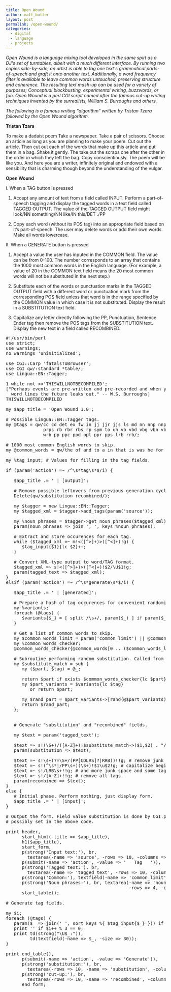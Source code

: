 ```yaml
---
title: Open Wound
author: matt_butler
layout: post
permalink: /open-wound/
categories:
  - digital
  - language
  - projects
---
```

*Open Wound is a language mixing tool developed in the same spirt as a DJ's set of turntables, albeit with a much different interface. By running two copies side-by-side, an artist is able to tag one text's grammatical parts-of-speech and graft it onto another text. Additionally, a word frequency filter is available to leave common words untouched, preserving structure and coherence. The resulting text mash-up can be used for a variety of purposes; Conceptual blockbusting, experimental writing, buzzwords, or fun. Open Wound is a perl CGI script named after the famous cut-up writing techniques invented by the surrealists, William S. Burroughs and others.*

*The following is a famous writing "algorithm" written by Tristan Tzara followed by the Open Wound algorithm.*

**Tristan Tzara**

To make a dadaist poem
Take a newspaper.
Take a pair of scissors.
Choose an article as long as you are planning to make your poem.
Cut out the article.
Then cut out each of the words that make up this article and put them in a bag.
Shake it gently.
The take out the scraps one after the other in the order in which they left the bag. Copy conscientiously.
The poem will be like you.
And here you are a writer, infinitely original and endowed with a sensibility that is charming though beyond the understanding of the vulgar.

**Open Wound**


I. When a TAG button is pressed

1. Accept any amount of text from a field called INPUT. Perform a part-of-speech tagging and display the tagged words in a text field called TAGGED OUTPUT. The value of the TAGGED OUTPUT field might look/NN something/NN like/IN this/DET ./PP 

2. Copy each word (without its POS tag) into an appropriate field based on it&#8217;s part-of-speech. The user may delete words or add their own words. Make all words lowercase.

II. When a GENERATE button is pressed

1. Accept a value the user has inputed in the COMMON field. The value can be from 0-100. The number corresponds to an array that contains the 1000 most common words in the English language. (For example, a value of 20 in the COMMON text field means the 20 most common words will not be substituted in the next step.)

2. Substitute each of the words or punctuation marks in the TAGGED OUTPUT field with a different word or punctuation mark from the corresponding POS field unless that word is in the range specified by the COMMON value in which case it is not substituted. Display the result in a SUBSTITUTION text field. 

3. Capitalize any letter directly following the PP, Punctuation, Sentence Ender tag then remove the POS tags from the SUBSTITUTION text. Display the new text in a field called RECOMBINED.

<pre>
#!/usr/bin/perl
use strict;
use warnings;
no warnings 'uninitialized';

use CGI::Carp 'fatalsToBrowser';
use CGI qw/:standard *table/;
use Lingua::EN::Tagger;

1 while not <<'THISWILLNOTBECOMPILED';
["Perhaps events are pre-written and pre-recorded and when you cut 
  word lines the future leaks out." -- W.S. Burroughs]
THISWILLNOTBECOMPILED 

my $app_title = 'Open Wound 1.0';

# Possible Lingua::EN::Tagger tags.
my @tags = qw/cc cd det ex fw in jj jjr jjs ls md nn nnp nnps nns pdt pos prp
              prps rb rbr rbs rp sym to uh vb vbd vbg vbn vbp vbz wdt wp wps
              wrb pp ppc ppd ppl ppr pps lrb rrb/;

# 1000 most common English words to skip.
my @common_words = qw/the of and to a in that is was he for it with as his on be at by i this had not are but from or have an they which one were you all her she there would their we him been has when who will no more if out its so up said what about than into them can only other time new some could these two may first then do any like my now over such our man me even most made after also well did many before must years back through much where your way down should because long each just state people those too how mr little good world make very year still see own work men day get here old between both life being under three never know same last another while us off might great states go come since against right came take used himself few house american use place during high without again home around small however found mrs part school thought went say general once upon every left war dont does got united number hand course water until always away public something fact less through far put head think called set almost enough end took government night yet system better four nothing told eyes city going president why days present point didnt look find asked second group later next room social business knew program give half side face toward white five let young form given per order large several national important possible rather big among case often early john things looked ever become best need within felt along children saw church light power least family development interest others open thing seemed want area god members mind help country service turned door done law although whole line problem sense certain different kind began thus means matter perhaps name times york itself action human above week company free example hands local show history whether act either gave death feet today across body past quite taken anything field having seen word car experience im money really class words already college information tell making sure themselves together full air shall held known period keep political real miss probably century question seems behind cannot major office brought special whose boy cost federal economic self south problems heard six study ago became moment run available job street result short west age change position board individual reason turn close areas am love society level court control true community force ill type front wife center future hard policy seem clear town voice wanted woman common department girl black party land necessary surface top following rate sometimes tax mother music students low military child further third red university able education feel provide effect morning nations total near road stood art figure outside north million washington leave value cut usually fire plan play sound therefore english evidence table book strong range believe living peace various mean modern says soon lines looking schools single alone longer minutes personal process secretary gone idea months situation women increase nor section america pressure private started dark ground dr east nature stage finally kept call father needed values greater expected view thats everything space ten union basis spirit brown required taking complete conditions except hundred late moved ones wrote hours return support attention hour live particular recent data hope person beyond coming dead middle cold costs else forces heart material couldnt developed feeling fine story inside lost read report research twenty industry instead miles son wall added amount followed makes move pay basic cant including building defense hold reached simply tried central wide committee equipment picture island simple actually care religious shown friends river beginning getting higher medical received rest sort boys doing floor foreign terms trying indeed administration cent difficult subject especially meeting earth market paper passed walked blue bring county labor hall natural police similar training england final growth international property talk working written congress food girls start wasnt answer hear issue purpose suddenly weeks western needs stand youre considered countries fall hair likely nation lay sat cases color entire french happened paid production ready results square difference earlier involved meet step stock thinking william christian club letter aid increased lot month particularly whom below effort knowledge lower points sent trade using industrial size yes bad bill certainly eye ideas temperature addition deal due method methods moral reading decided directly nearly neither questions record showed statements throughout anyone programs try according member physical science services southern hot remember soviet strength comes normal trouble understand volume population summer trial appeared bed concerned district led merely sales student direction friend maybe piece ran army blood continued degree direct evening game green husband list literature plane association average cause generally george influence met provided seven systems chance changes easy former freedom hell meaning opened shot spring ways works wrong fear organization planning series term theory ask effective lead myself respect stopped wouldnt clearly efforts forms groups movement plant truth worked based beautiful consider farm horse hotel mans note press somewhat treatment arms charge placed apparently carried feed herself hes hit ive length numbers operation persons radio reaction born manner oh recently running approach chief deep eight immediately larger performance price sun couple daily gun lived main stop straight heavy image march opportunity technical test understanding writing additional british decision described determined europe fiscal negro progress served window cars character quality religion reported responsibility steps appear serious account ball communist corner design learned moving post activity forward pattern pool poor slowly specific staff types activities audience choice filled growing justice latter letters nuclear obtained returned democratic doubt obviously parts plans thirty established figures foot function include leaders mass saying standard stay attack closed drive gives speak waiting whatever completely covered faith hospital language race season wish built designed distance effects extent glass income lack products ahead analysis corps elements existence expect firm married principle theres/;

my %tag_input; # Values for filling in the tag fields.

if (param('action') =~ /^\s*tag\s*$/i) {

   $app_title .= ' | [output]';

   # Remove possible leftovers from previous generation cycle.
   Delete(qw/substitution recombined/);

   my $tagger = new Lingua::EN::Tagger;
   my $tagged_xml = $tagger->add_tags(param('source'));

   my %noun_phrases = $tagger->get_noun_phrases($tagged_xml);
   param(noun_phrases => join ', ', keys %noun_phrases);

   # Extract and store occurences for each tag.
   while ($tagged_xml =~ m!<([^>]+)>([^<]+)</\1>!g) {
      $tag_input{$1}{lc $2}++;
   }

   # Convert XML-type output to word/TAG format.
   $tagged_xml =~ s!<([^>]+)>([^<]+)</\1>!$2/\U$1!g;
   param(tagged_text => $tagged_xml);
}
elsif (param('action') =~ /^\s*generate\s*$/i) {

   $app_title .= ' | [generated]';

   # Prepare a hash of tag occurences for convenient randomization.
   my %variants;
   foreach (@tags) {
      $variants{$_} = [ split /\s+/, param($_) ] if param($_);
   }

   # Get a list of common words to skip.
   my $common_words_limit = param('common_limit') || @common_words;
   my %common_words_checker;
   @common_words_checker{@common_words[0 .. ($common_words_limit - 1)]} = ();

   # Subroutine performing random substitution. Called from the regex below.
   my $substitute_match = sub {
      my ($part, $tag) = @_;

      return $part if exists $common_words_checker{lc $part};
      my $part_variants = $variants{lc $tag}
         or return $part;

      my $rand_part = $part_variants->[rand(@$part_variants)];
      return $rand_part;
   };


   # Generate "substitution" and "recombined" fields.

   my $text = param('tagged_text');

   $text =~ s!(\S+)/([A-Z]+)!$substitute_match->($1,$2) . "/$2"!ge;
   param(substitution => $text);

   $text =~ s!\s+(?=\S+/(PP[CDLRS]?|RRB))!!g; # remove junk space.
   $text =~ s!(^\s*|/PP\s+)(\S+)!$1\u$2!g; # capitalize beginnings of sentences.
   $text =~ s!/LRB\s+!!g; # and more junk space and some tags.
   $text =~ s!/[A-Z]+!!g; # remove all tags.
   param(recombined => $text);
}
else {
   # Initial phase. Perform nothing, just display form.
   $app_title .= ' | [input]';
}

# Output the form. Field value substitution is done by CGI.pm from param() values
# possibly set in the above code.

print header,
      start_html(-title => $app_title),
      h1($app_title),
      start_form,
      p(strong('Input text:'), br,
        textarea(-name => 'source', -rows => 10, -columns => 100)),
      p(submit(-name => 'action', -value => '   Tag   ')),
      p(strong('Tagged text:'), br,
        textarea(-name => 'tagged_text', -rows => 10, -columns => 100)),
      p(strong('Common:'), textfield(-name => 'common_limit', size => 3)),
      p(strong('Noun phrases:'), br, textarea(-name => 'noun_phrases',
                                              -rows => 4, -columns => 100)),
      start_table();

# Generate tag fields.

my $i;
foreach (@tags) {
   param($_ => join(' ', sort keys %{ $tag_input{$_} })) if %tag_input;
   print '<tr>' if $i++ % 3 == 0;
   print td(strong("\U$_:")),
         td(textfield(-name => $_, -size => 30));
}

print end_table(),
      p(submit(-name => 'action', -value => 'Generate')),
      p(strong('substitution:'), br,
        textarea(-rows => 10, -name => 'substitution', -columns => 100)),
      p(strong('cut-up:'), br,
        textarea(-rows => 10, -name => 'recombined', -columns => 100)),
      end_form;
</pre>
